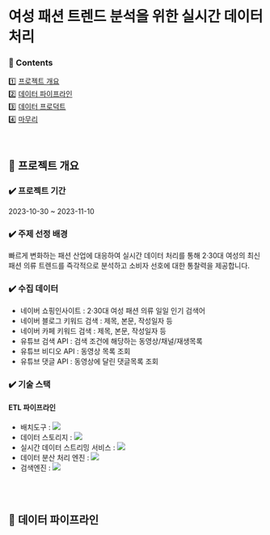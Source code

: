 # 여성 패션 트렌드 분석을 위한 실시간 데이터 처리

### **📖 Contents**  

1️⃣ [프로젝트 개요](#-프로젝트-개요)   
2️⃣ [데이터 파이프라인](#-데이터-파이프라인)  
3️⃣ [데이터 프로덕트](#-데이터-프로덕트)  
4️⃣ [마무리](#-마무리)  

<br>

## 🍎 프로젝트 개요

### ✔️ 프로젝트 기간
 2023-10-30 ~ 2023-11-10

### ✔️ 주제 선정 배경
빠르게 변화하는 패션 산업에 대응하여 실시간 데이터 처리를 통해 2·30대 여성의 최신 패션 의류 트렌드를 즉각적으로 분석하고 소비자 선호에 대한 통찰력을 제공합니다.

### ✔️ 수집 데이터
- 네이버 쇼핑인사이트 : 2·30대 여성 패션 의류 일일 인기 검색어
- 네이버 블로그 키워드 검색 : 제목, 본문, 작성일자 등
- 네이버 카페 키워드 검색 : 제목, 본문, 작성일자 등
- 유튜브 검색 API : 검색 조건에 해당하는 동영상/채널/재생목록
- 유튜브 비디오 API : 동영상 목록 조회
- 유튜브 댓글 API : 동영상에 달린 댓글목록 조회

### ✔️ 기술 스택
#### ETL 파이프라인
  - 배치도구 : <img src="https://img.shields.io/badge/Airflow-017CEE?style=flat-square&logo=apacheairflow&logoColor=black">
  - 데이터 스토리지 : <img src="https://img.shields.io/badge/Amazon S3-569A31?style=flat-square&logo=amazons3&logoColor=white">
  - 실시간 데이터 스트리밍 서비스 : <img src="https://img.shields.io/badge/Amazon Kinesis-FF9900?style=flat-square&logo=amazonaws&logoColor=white">
  - 데이터 분산 처리 엔진 : <img src="https://img.shields.io/badge/Amazon EMR-FF9900?style=flat-square&logo=amazonaws&logoColor=white">
  - 검색엔진 : <img src="https://img.shields.io/badge/Elasticsearch-005571?style=flat-square&logo=elasticsearch&logoColor=white">

<br>
<br>

## 🚀 데이터 파이프라인
